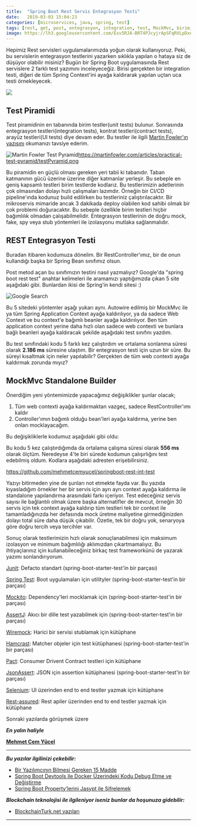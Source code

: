 ```yaml
---
title:  "Spring Boot Rest Servis Entegrasyon Testi"
date:   2019-03-03 15:04:23
categories: [microservices, java, spring, test]
tags: [rest, get, post, entegrasyon, integration, test, MockMvc, birim, unit, Service, Microservice, Mikroservis,  Nedir, Türkçe, Örnek, example, Nasıl, Mehmet Cem Yücel, Mehmet, Cem, Yücel, Yucel,]
image: https://lh3.googleusercontent.com/Esv5RJA-BRT4PJcyjrApSFqRVLpDxef7CAd5oEgVEZao785R8GKuG-NKbQduwGCms0_RitOF_s8=s150
---
```


Hepimiz Rest servisleri uygulamalarımızda yoğun olarak kullanıyoruz. Peki, bu servislerin entegrasyon testlerini yazarken sıklıkla yapılan o hataya siz de düşüyor olabilir misiniz? Bugün bir Spring Boot uygulamasında Rest servislere 2 farklı test yazımını inceleyeceğiz. Birisi gerçekten bir integration testi, diğeri de tüm Spring Context'ini ayağa kaldırarak yapılan uçtan uca testi örnekleyecek.

![
](https://lh3.googleusercontent.com/Esv5RJA-BRT4PJcyjrApSFqRVLpDxef7CAd5oEgVEZao785R8GKuG-NKbQduwGCms0_RitOF_s8=s800 "Darth Vader")

## Test Piramidi
Test piramidinin en tabanında birim testler(unit tests) bulunur. Sonrasında entegrasyon testleri(integration tests), kontrat testleri(contract tests), arayüz testleri(UI tests) diye devam eder. Bu testler ile ilgili [Martin Fowler'ın yazısını](https://martinfowler.com/articles/practical-test-pyramid.html) okumanızı tavsiye ederim. 


![Martin Fowler Test Pyramid](https://martinfowler.com/articles/practical-test-pyramid/testPyramid.png)https://martinfowler.com/articles/practical-test-pyramid/testPyramid.png

Bu piramidin en güçlü olması gereken yeri tabii ki tabanıdır. Taban katmanının gücü üzerine üzerine diğer katmanlar yerleşir. Bu sebeple en geniş kapsamlı testleri birim testlerde kodlarız. Bu testlerimizin adetlerinin çok olmasından dolayı hızlı çalışmaları lazımdır. Örneğin bir CI/CD pipeline'ında kodunuz build edilirken bu testleriniz çalıştırılacaktır. Bir mikroservis mimaride ancak 3 dakikada deploy olabilen kod sahibi olmak bir çok problemi doğuracaktır. Bu sebeple özellikle birim testleri hiçbir bağımlılık olmadan çalışabilmelidir. Entegrasyon testlerinin de doğru mock, fake, spy veya stub yöntemleri ile izolasyonu mutlaka sağlanmalıdır.

## REST Entegrasyon Testi

Buradan itibaren kodumuza dönelim. Bir RestController'ımız, bir de onun kullandığı başka bir Spring Bean sınıfımız olsun.

<script src="https://gist.github.com/mehmetcemyucel/105429985b5cb00c9f73ad37c414698e.js"></script>

<script src="https://gist.github.com/mehmetcemyucel/606444790323514dea3e6bf7ea3ce6f5.js"></script>

Post metod açan bu sınıfımızın testini nasıl yazmalıyız? Google'da "spring boot rest test" anahtar kelimeleri ile aramamızı yaptığımızda çıkan 5 site aşağıdaki gibi. Bunlardan ikisi de Spring'in kendi sitesi :)

![Google Search](https://lh3.googleusercontent.com/dstgHKOQQXWRTHdU7F0zOvOu-EYR1NnNkkk7Va6L4d_lD228VhHM8bxtp77h4cuZkVRxiXxpOLQ=s800 "Google")

Bu 5 sitedeki yöntemler aşağı yukarı aynı. Autowire edilmiş bir MockMvc ile ya tüm Spring Application Context ayağa kaldırılıyor, ya da sadece Web Context ve bu context'e bağımlı beanler ayağa kaldırılıyor. Ben tüm application context yerine daha hızlı olan sadece web contexti ve bunlara bağlı beanleri ayağa kaldıracak şekilde aşağıdaki test sınıfını yazdım.

<script src="https://gist.github.com/mehmetcemyucel/f27a5321efec9371fce5bf7e80b562a2.js"></script>

Bu test sınıfındaki kodu 5 farklı kez çalıştırdım ve ortalama sonlanma süresi olarak **2.186 ms** süresine ulaştım. Bir entegrasyon testi için uzun bir süre. Bu süreyi kısaltmak için neler yapılabilir? Gerçekten de tüm web contexti ayağa kaldırmak zorunda mıyız?

## MockMvc Standalone Builder
Önerdiğim yeni yöntemimizde yapacağımız değişiklikler şunlar olacak;
1. Tüm web contexti ayağa kaldırmaktan vazgeç, sadece RestController'ımı kaldır
2. Controller'ımın bağımlı olduğu bean'leri ayağa kaldırma, yerine ben onları mocklayacağım.

Bu değişikliklerle kodumuz aşağıdaki gibi oldu:

<script src="https://gist.github.com/mehmetcemyucel/4cd1ddd05562b916e0c38ceed1eb6dbd.js"></script>

Bu kodu 5 kez çalıştırdığımda da ortalama çalışma süresi olarak **556 ms** olarak ölçtüm. Neredeyse 4'te biri sürede kodumun çalışırlığını test edebilmiş oldum. Kodlara aşağıdaki adresten erişebilirsiniz.

https://github.com/mehmetcemyucel/springboot-rest-int-test

Yazıyı bitirmeden yine de şunları not etmekte fayda var. Bu yazıda kıyasladığım örnekler her bir servis için ayrı ayrı context ayağa kaldırma ile standalone yapılandırma arasındaki farkı içeriyor. Test edeceğiniz servis sayısı ile bağlantılı olmak üzere başka alternatifler de mevcut, örneğin 30 servis için tek context ayağa kaldırıp tüm testleri tek bir context ile tamamladığınızda her defasında mock üretme maliyetine girmediğinizden dolayı total süre daha düşük çıkabilir. Özetle, tek bir doğru yok, senaryoya göre doğru tercih veya tercihler var.

Sonuç olarak testlerimizin hızlı olarak sonuçlanabilmesi için maksimum izolasyon ve minimum bağımlılığı aklımızdan çıkartmamalıyız. Bu ihtiyaçlarınız için kullanabileceğiniz birkaç test frameworkünü de yazarak yazımı sonlandırıyorum.

[Junit](http://junit.org/):  Defacto standart (spring-boot-starter-test'in bir parçası)

[Spring Test](https://docs.spring.io/spring/docs/5.1.5.RELEASE/spring-framework-reference/testing.html#integration-testing):  Boot uygulamaları için utilityler (spring-boot-starter-test'in bir parçası)

[Mockito](http://mockito.org/): Dependency'leri mocklamak için (spring-boot-starter-test'in bir parçası)

[AssertJ](https://joel-costigliola.github.io/assertj/): Akıcı bir dille test yazabilmek için (spring-boot-starter-test'in bir parçası)

[Wiremock](http://wiremock.org/):  Harici bir servisi stublamak için kütüphane

[Hamcrast](http://hamcrest.org/JavaHamcrest/): Matcher objeler için test kütüphanesi (spring-boot-starter-test'in bir parçası)

[Pact](https://docs.pact.io/): Consumer Drivent Contract testleri için kütüphane

[JsonAssert](https://github.com/skyscreamer/JSONassert): JSON için assertion kütüphanesi (spring-boot-starter-test'in bir parçası)

[Selenium](http://docs.seleniumhq.org/):  UI üzerinden end to end testler yazmak için kütüphane

[Rest-assured](https://github.com/rest-assured/rest-assured): Rest apiler üzerinden end to end testler yazmak için kütüphane

Sonraki yazılarda görüşmek üzere

***En yalın haliyle***

[**Mehmet Cem Yücel**](https://www.mehmetcemyucel.com)

--- 

**_Bu yazılar ilgilinizi çekebilir:_**

 - [Bir Yazılımcının Bilmesi Gereken 15 Madde](https://www.mehmetcemyucel.com/2019/bir-yazilimcinin-bilmesi-gereken-15-madde/)
 - [Spring Boot Devtools ile Docker Üzerindeki Kodu Debug Etme ve Değiştirme](https://www.mehmetcemyucel.com/2019/spring-boot-devtools-ile-docker-uzerindeki-kodu-debug-etme-ve-degistirme/)
 - [Spring Boot Property’lerini Jasypt ile Şifrelemek](https://www.mehmetcemyucel.com/2019/spring-boot-propertylerini-jasypt-ile-sifrelemek/)

**_Blockchain teknolojisi ile ilgileniyor iseniz bunlar da hoşunuza gidebilir:_**

 - [BlockchainTurk.net yazıları](https://www.mehmetcemyucel.com/categories/#blockchain)

---